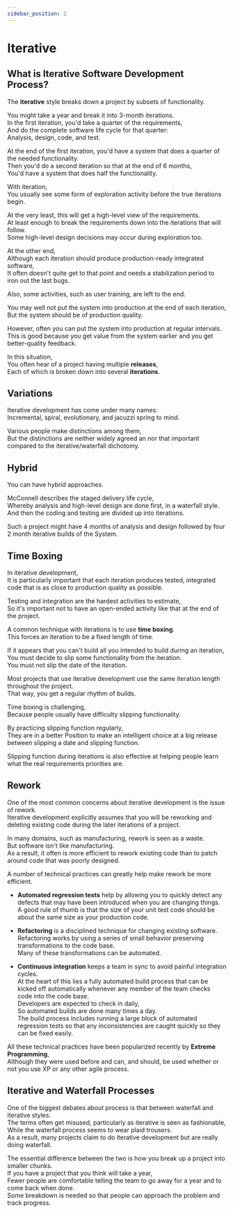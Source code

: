 ```yaml
---
sidebar_position: 2
---
```


# Iterative

## What is Iterative Software Development Process?

The **iterative** style breaks down a project by subsets of functionality.

You might take a year and break it into 3-month iterations.  
In the first iteration, you'd take a quarter of the requirements,  
And do the complete software life cycle for that quarter:  
Analysis, design, code, and test.

At the end of the first iteration, you'd have a system that does a quarter of the needed functionality.  
Then you'd do a second iteration so that at the end of 6 months,  
You'd have a system that does half the functionality.

With iteration,  
You usually see some form of exploration activity before the true iterations begin.

At the very least, this will get a high-level view of the requirements.  
At least enough to break the requirements down into the iterations that will follow.  
Some high-level design decisions may occur during exploration too.

At the other end,  
Although each iteration should produce production-ready integrated software,  
It often doesn't quite get to that point and needs a stabilization period to iron out the last bugs.

Also, some activities, such as user training, are left to the end.

You may well not put the system into production at the end of each iteration,  
But the system should be of production quality.

However, often you can put the system into production at regular intervals.  
This is good because you get value from the system earlier and you get better-quality feedback.

In this situation,  
You often hear of a project having multiple **releases**,  
Each of which is broken down into several **iterations**.

## Variations

Iterative development has come under many names:  
Incremental, spiral, evolutionary, and jacuzzi spring to mind.

Various people make distinctions among them,  
But the distinctions are neither widely agreed an nor that important compared to the iterative/waterfall dichotomy.

## Hybrid

You can have hybrid approaches.

McConnell describes the staged delivery life cycle,  
Whereby analysis and high-level design are done first, in a waterfall style.  
And then the coding and testing are divided up into iterations.

Such a project might have 4 months of analysis and design followed by four 2 month iterative builds of the System.

## Time Boxing

In iterative development,  
It is particularly important that each iteration produces tested, integrated code that is as close to production quality as possible.

Testing and integration are the hardest activities to estimate,  
So it's important not to have an open-ended activity like that at the end of the project.

A common technique with iterations is to use **time boxing**.  
This forces an iteration to be a fixed length of time.

If it appears that you can't build all you intended to build during an iteration,  
You must decide to slip some functionality from the iteration.  
You must not slip the date of the iteration.

Most projects that use iterative development use the same iteration length throughout the project.  
That way, you get a regular rhythm of builds.

Time boxing is challenging,  
Because people usually have difficulty slipping functionality.

By practicing slipping function regularly,  
They are in a better Position to make an intelligent choice at a big release between slipping a date and slipping function.

Slipping function during iterations is also effective at helping people learn what the real requirements priorities are.

## Rework

One of the most common concerns about iterative development is the issue of rework.  
Iterative development explicitly assumes that you will be reworking and deleting existing code during the later iterations of a project.

In many domains, such as manufacturing, rework is seen as a waste.  
But software isn't like manufacturing.  
As a result, it often is more efficient to rework existing code than to patch around code that was poorly designed.

A number of technical practices can greatly help make rework be more efficient.

- **Automated regression tests** help by allowing you to quickly detect any defects that may have been introduced when you are changing things.  
  A good rule of thumb is that the size of your unit test code should be about the same size as your production code.

- **Refactoring** is a disciplined technique for changing existing software.  
  Refactoring works by using a series of small behavior preserving transformations to the code base.  
  Many of these transformations can be automated.

- **Continuous integration** keeps a team in sync to avoid painful integration cycles.  
  At the heart of this lies a fully automated build process that can be kicked off automatically whenever any member of the team checks code into the code base.  
  Developers are expected to check in daily,  
  So automated builds are done many times a day.  
  The build process includes running a large block of automated regression tests so that any inconsistencies are caught quickly so they can be fixed easily.

All these technical practices have been popularized recently by **Extreme Programming**,  
Although they were used before and can, and should, be used whether or not you use XP or any other agile process.

## Iterative and Waterfall Processes

One of the biggest debates about process is that between waterfall and iterative styles.  
The terms often get misused, particularly as iterative is seen as fashionable,  
While the waterfall process seems to wear plaid trousers.  
As a result, many projects claim to do iterative development but are really doing waterfall.

The essential difference between the two is how you break up a project into smaller chunks.  
If you have a project that you think will take a year,  
Fewer people are comfortable telling the team to go away for a year and to come back when done.  
Some breakdown is needed so that people can approach the problem and track progress.
